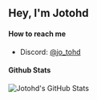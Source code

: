 ## Hey, I'm Jotohd

#### How to reach me
- Discord: <a href="https://discord.com/users/718098786651471952">@jo_tohd</a>


#### Github Stats
  <img align="left" alt="Jotohd's GitHub Stats" src="https://github-readme-stats.vercel.app/api?username=Jotohd&show_icons=true&theme=tokyonight" />



